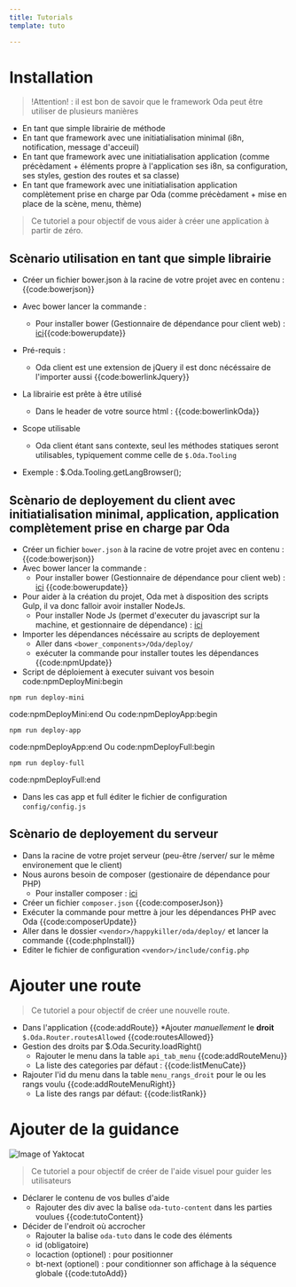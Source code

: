 ```yaml
---
title: Tutorials
template: tuto

---
```


# Installation

> !Attention! : il est bon de savoir que le framework Oda peut être utiliser de plusieurs manières

* En tant que simple librairie de méthode
* En tant que framework avec une initiatialisation minimal (i8n, notification, message d'acceuil)
* En tant que framework avec une initiatialisation application (comme précèdament + éléments propre à l'application ses i8n, sa configuration, ses styles, gestion des routes et sa classe)
* En tant que framework avec une initiatialisation application complètement prise en charge par Oda (comme précèdament + mise en place de la scène, menu, thème)

> Ce tutoriel a pour objectif de vous aider à créer une application à partir de zéro.

## Scènario utilisation en tant que simple librairie

* Créer un fichier bower.json à la racine de votre projet avec en contenu : 
{{code:bowerjson}}
* Avec bower lancer la commande :
  * Pour installer bower (Gestionnaire de dépendance pour client web) : [ici](http://bower.io/#install-bower){{code:bowerupdate}}
* Pré-requis :
  * Oda client est une extension de jQuery il est donc nécéssaire de l'importer aussi 
{{code:bowerlinkJquery}}
* La librairie est prête à être utilisé
  * Dans le header de votre source html : 
{{code:bowerlinkOda}}
* Scope utilisable
  * Oda client étant sans contexte, seul les méthodes statiques seront utilisables, typiquement comme celle de `$.Oda.Tooling`


* Exemple : $.Oda.Tooling.getLangBrowser();

## Scènario de deployement du client avec initiatialisation minimal, application, application complètement prise en charge par Oda

* Créer un fichier `bower.json` à la racine de votre projet avec en contenu : 
{{code:bowerjson}}
* Avec bower lancer la commande :
  * Pour installer bower (Gestionnaire de dépendance pour client web) : [ici](http://bower.io/#install-bower) 
{{code:bowerupdate}}
* Pour aider à la création du projet, Oda met à disposition des scripts Gulp, il va donc falloir avoir installer NodeJs.
  * Pour installer Node Js (permet d'executer du javascript sur la machine, et gestionnaire de dépendance) : [ici](https://nodejs.org/en/)
* Importer les dépendances nécéssaire au scripts de deployement
  * Aller dans `<bower_components>/Oda/deploy/`
  * exécuter la commande pour installer toutes les dépendances {{code:npmUpdate}}
* Script de déploiement à executer suivant vos besoin
code:npmDeployMini:begin
```
npm run deploy-mini
```
code:npmDeployMini:end
Ou
code:npmDeployApp:begin
```
npm run deploy-app
```
code:npmDeployApp:end
Ou
code:npmDeployFull:begin
```
npm run deploy-full
```
code:npmDeployFull:end
* Dans les cas app et full éditer le fichier de configuration `config/config.js`

## Scènario de deployement du serveur

* Dans la racine de votre projet serveur (peu-être /server/ sur le même environement que le client)
* Nous aurons besoin de composer (gestionaire de dépendance pour PHP)
  * Pour installer composer : [ici](https://getcomposer.org/)
* Créer un fichier `composer.json` {{code:composerJson}}
* Exécuter la commande pour mettre à jour les dépendances PHP avec Oda 
{{code:composerUpdate}}
* Aller dans le dossier `<vendor>/happykiller/oda/deploy/` et lancer la commande 
{{code:phpInstall}}
* Editer le fichier de configuration `<vendor>/include/config.php`

# Ajouter une route

> Ce tutoriel a pour objectif de créer une nouvelle route.

* Dans l'application 
{{code:addRoute}}
*Ajouter *manuellement* le **droit** `$.Oda.Router.routesAllowed` 
{{code:routesAllowed}}
* Gestion des droits par $.Oda.Security.loadRight()
  * Rajouter le menu dans la table `api_tab_menu` 
{{code:addRouteMenu}}
  * La liste des categories par défaut : 
{{code:listMenuCate}}
* Rajouter l'id du menu dans la table `menu_rangs_droit` pour le ou les rangs voulu 
{{code:addRouteMenuRight}}
  * La liste des rangs par défaut: 
{{code:listRank}}

# Ajouter de la guidance

![Image of Yaktocat](../assets/img/tuto.gif)

> Ce tutoriel a pour objectif de créer de l'aide visuel pour guider les utilisateurs

* Déclarer le contenu de vos bulles d'aide
  * Rajouter des div avec la balise `oda-tuto-content` dans les parties voulues 
{{code:tutoContent}}    
* Décider de l'endroit où accrocher
  *  Rajouter la balise `oda-tuto` dans le code des éléments
  * id (obligatoire)
  * locaction (optionel) : pour positionner
  * bt-next (optionel) : pour conditionner son affichage à la séquence globale 
{{code:tutoAdd}}
